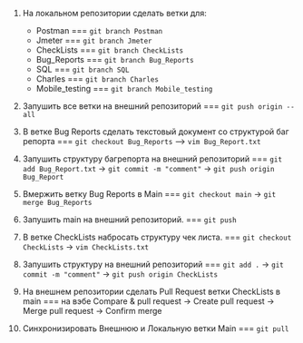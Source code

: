1. На локальном репозитории сделать ветки для:
    - Postman === `git branch Postman`
    - Jmeter === `git branch Jmeter`
    - CheckLists === `git branch CheckLists`
    - Bug_Reports === `git branch Bug_Reports`
    - SQL === `git branch SQL`
    - Charles === `git branch Charles`
    - Mobile_testing === `git branch Mobile_testing`

2. Запушить все ветки на внешний репозиторий === `git push origin --all`
3. В ветке Bug Reports сделать текстовый документ со структурой баг репорта === `git checkout Bug_Reports` --> `vim Bug_Report.txt`
4. Запушить структуру багрепорта на внешний репозиторий === `git add Bug_Report.txt` -> `git commit -m "comment"` -> `git push origin Bug_Report`
5. Вмержить ветку Bug Reports в Main === `git checkout main` -> `git merge Bug_Reports`
6. Запушить main на внешний репозиторий. === `git push`
7. В ветке CheckLists набросать структуру чек листа. === `git checkout CheckLists` -> `vim CheckLists.txt` 
8. Запушить структуру на внешний репозиторий === `git add .` -> `git commit -m "comment"` -> `git push origin CheckLists`
9. На внешнем репозитории сделать Pull Request ветки CheckLists в main === на вэбе Compare & pull request -> Create pull request -> Merge pull request -> Confirm merge 
10. Синхронизировать Внешнюю и Локальную ветки Main === `git pull`
